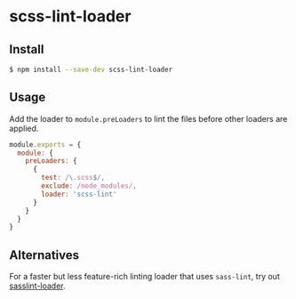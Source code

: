 # scss-lint-loader

## Install

```bash
$ npm install --save-dev scss-lint-loader
```

## Usage

Add the loader to `module.preLoaders` to lint the files before other loaders are applied.

```js
module.exports = {
  module: {
    preLoaders: {
      {
        test: /\.scss$/,
        exclude: /node_modules/,
        loader: 'scss-lint'
      }
    }
  }
}
```

## Alternatives

For a faster but less feature-rich linting loader that uses `sass-lint`, try out [sasslint-loader](https://github.com/alleyinteractive/sasslint-loader).
